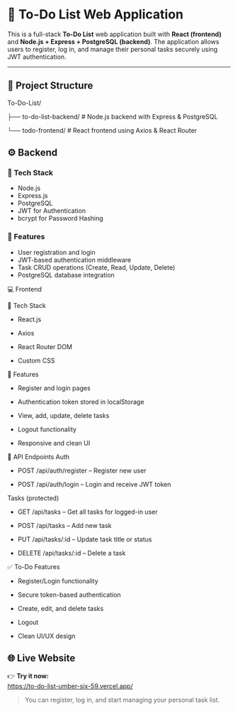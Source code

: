 # 📝 To-Do List Web Application

This is a full-stack **To-Do List** web application built with **React (frontend)** and **Node.js + Express + PostgreSQL (backend)**. The application allows users to register, log in, and manage their personal tasks securely using JWT authentication.

---

## 📂 Project Structure

To-Do-List/

├── to-do-list-backend/ # Node.js backend with Express & PostgreSQL

└── todo-frontend/ # React frontend using Axios & React Router

## ⚙️ Backend

### 🧱 Tech Stack

- Node.js
- Express.js
- PostgreSQL
- JWT for Authentication
- bcrypt for Password Hashing

### 🔐 Features

- User registration and login
- JWT-based authentication middleware
- Task CRUD operations (Create, Read, Update, Delete)
- PostgreSQL database integration

💻 Frontend

🧱 Tech Stack

- React.js

- Axios

- React Router DOM

- Custom CSS

🌟 Features

- Register and login pages

- Authentication token stored in localStorage

- View, add, update, delete tasks

- Logout functionality

- Responsive and clean UI

📮 API Endpoints
Auth

- POST /api/auth/register – Register new user

- POST /api/auth/login – Login and receive JWT token

Tasks (protected)

- GET /api/tasks – Get all tasks for logged-in user

- POST /api/tasks – Add new task

- PUT /api/tasks/:id – Update task title or status

- DELETE /api/tasks/:id – Delete a task

✅ To-Do Features

- Register/Login functionality

- Secure token-based authentication

- Create, edit, and delete tasks

- Logout

- Clean UI/UX design

## 🌐 Live Website

👉 **Try it now:**  
https://to-do-list-umber-six-59.vercel.app/

> You can register, log in, and start managing your personal task list.
